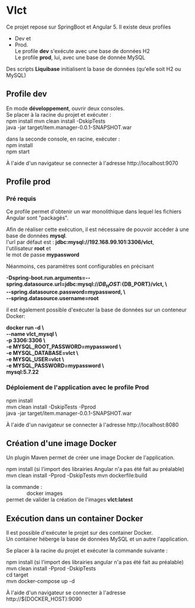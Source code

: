 # Vlct

Ce projet repose sur SpringBoot et Angular 5. Il existe deux profiles  
- Dev et  
- Prod.  
Le profile **dev** s'exécute avec une base de données H2  
Le profile **prod**, lui, avec une base de donnée MySQL  

Des scripts **Liquibase** initialisent la base de données (qu'elle soit H2 ou MySQL)  

## Profile dev

En mode **développement**, ouvrir deux consoles.  
Se placer à la racine du projet et exécuter :  
npm install
mvn clean install -DskipTests  
java -jar target/item.manager-0.0.1-SNAPSHOT.war  

dans la seconde console, en racine, exécuter :   
npm install  
npm start  

À l'aide d'un navigateur se connecter à l'adresse http://localhost:9070

## Profile prod
### Pré requis
Ce profile permet d'obtenir un war monolithique dans lequel les fichiers Angular sont "packagés".  

Afin de réaliser cette exécution, il est nécessaire de pouvoir accéder à une base de données **mysql**.  
l'url par défaut est : **jdbc:mysql://192.168.99.101:3306/vlct**,  
l'utilisateur **root** et   
le mot de passe **mypassword**

Néanmoins, ces paramètres sont configurables en précisant  

**-Dspring-boot.run.arguments=--spring.datasource.url=jdbc:mysql://${DB_HOST}:${DB_PORT}/vlct, \  
--spring.datasource.password=mypassword, \  
--spring.datasource.username=root**

il est également possible d'exécuter la base de données sur un conteneur Docker:

**docker run -d \  
 --name vlct_mysql \  
 -p 3306:3306 \  
 -e MYSQL_ROOT_PASSWORD=mypassword \  
 -e MYSQL_DATABASE=vlct \  
 -e MYSQL_USER=vlct \  
 -e MYSQL_PASSWORD=mypassword \  
 mysql:5.7.22**

### Déploiement de l'application avec le profile Prod

npm install  
mvn clean install -DskipTests -Pprod  
java -jar target/item.manager-0.0.1-SNAPSHOT.war  

À l'aide d'un navigateur se connecter à l'adresse http://localhost:8080  

## Création d'une image Docker
Un plugin Maven permet de créer une image Docker de l'application.  

npm install (si l'import des librairies Angular n'a pas été fait au préalable)   
mvn clean install -Pprod -DskipTests
mvn dockerfile:build  

la commande :    
&nbsp; &nbsp; &nbsp; &nbsp; &nbsp; &nbsp; &nbsp;           docker images    
permet de valider la création de l'images **vlct:latest**

## Exécution dans un container Docker
Il est possible d'exécuter le projet sur des container Docker.  
Un container héberge la base de données MySQL et un autre l'application.  

Se placer à la racine du projet et exécuter la commande suivante :  

npm install (si l'import des librairies angular n'a pas été fait au préalable)   
mvn clean install -Pprod -DskipTests  
cd target  
mvn docker-compose up -d  

À l'aide d'un navigateur se connecter à l'adresse http://${DOCKER_HOST}:9090
